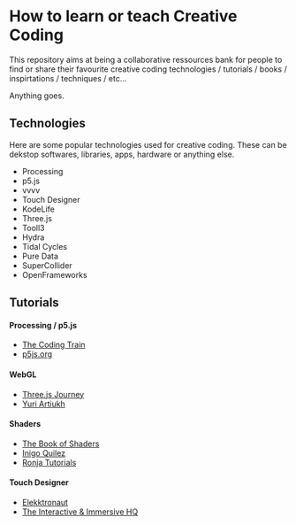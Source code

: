 # How to learn or teach Creative Coding

This repository aims at being a collaborative ressources bank for people to find or share their favourite creative coding technologies / tutorials / books / inspirtations / techniques / etc...

Anything goes.

## Technologies

Here are some popular technologies used for creative coding. These can be dekstop softwares, libraries, apps, hardware or anything else.

- Processing
- p5.js
- vvvv
- Touch Designer
- KodeLife
- Three.js
- Tooll3
- Hydra
- Tidal Cycles
- Pure Data
- SuperCollider
- OpenFrameworks

## Tutorials

#### Processing / p5.js
- [The Coding Train](http://thecodingtrain.com "The Coding Train")
- [p5js.org](https://p5js.org/learn/ "p5js.org")

#### WebGL
- [Three.js Journey](https://threejs-journey.com/ "Three.js Journey")
- [Yuri Artiukh](https://www.youtube.com/user/flintyara "Yuri Artiukh")

#### Shaders
- [The Book of Shaders](https://thebookofshaders.com/ "The Book of Shaders")
- [Inigo Quilez](https://iquilezles.org/ "Inigo Quilez")
- [Ronja Tutorials](https://www.ronja-tutorials.com/ "Ronja Tutorials")

#### Touch Designer
- [Elekktronaut](https://www.youtube.com/c/bileamtschepe "Elekktronaut")
- [The Interactive & Immersive HQ](https://www.youtube.com/c/TheInteractiveImmersiveHQ "The Interactive & Immersive HQ")
